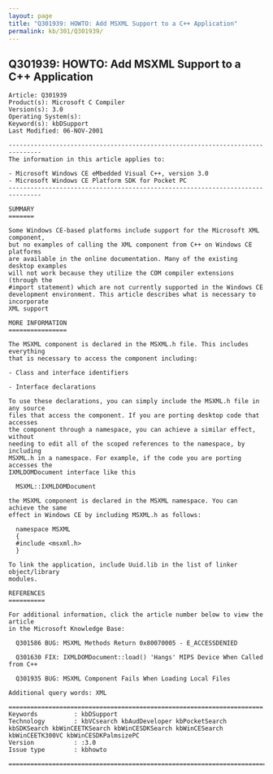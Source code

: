 ```yaml
---
layout: page
title: "Q301939: HOWTO: Add MSXML Support to a C++ Application"
permalink: kb/301/Q301939/
---
```


## Q301939: HOWTO: Add MSXML Support to a C++ Application

	Article: Q301939
	Product(s): Microsoft C Compiler
	Version(s): 3.0
	Operating System(s): 
	Keyword(s): kbDSupport
	Last Modified: 06-NOV-2001
	
	-------------------------------------------------------------------------------
	The information in this article applies to:
	
	- Microsoft Windows CE eMbedded Visual C++, version 3.0 
	- Microsoft Windows CE Platform SDK for Pocket PC 
	-------------------------------------------------------------------------------
	
	SUMMARY
	=======
	
	Some Windows CE-based platforms include support for the Microsoft XML component,
	but no examples of calling the XML component from C++ on Windows CE platforms
	are available in the online documentation. Many of the existing desktop examples
	will not work because they utilize the COM compiler extensions (through the
	#import statement) which are not currently supported in the Windows CE
	development environment. This article describes what is necessary to incorporate
	XML support
	
	MORE INFORMATION
	================
	
	The MSXML component is declared in the MSXML.h file. This includes everything
	that is necessary to access the component including:
	
	- Class and interface identifiers
	
	- Interface declarations
	
	To use these declarations, you can simply include the MSXML.h file in any source
	files that access the component. If you are porting desktop code that accesses
	the component through a namespace, you can achieve a similar effect, without
	needing to edit all of the scoped references to the namespace, by including
	MSXML.h in a namespace. For example, if the code you are porting accesses the
	IXMLDOMDocument interface like this
	
	  MSXML::IXMLDOMDocument
	
	the MSXML component is declared in the MSXML namespace. You can achieve the same
	effect in Windows CE by including MSXML.h as follows:
	
	  namespace MSXML
	  {
	  #include <msxml.h>
	  }
	
	To link the application, include Uuid.lib in the list of linker object/library
	modules.
	
	REFERENCES
	==========
	
	For additional information, click the article number below to view the article
	in the Microsoft Knowledge Base:
	
	  Q301586 BUG: MSXML Methods Return 0x80070005 - E_ACCESSDENIED
	
	  Q301630 FIX: IXMLDOMDocument::load() 'Hangs' MIPS Device When Called from C++
	
	  Q301935 BUG: MSXML Component Fails When Loading Local Files
	
	Additional query words: XML
	
	======================================================================
	Keywords          : kbDSupport 
	Technology        : kbVCsearch kbAudDeveloper kbPocketSearch kbSDKSearch kbWinCEETKSearch kbWinCESDKSearch kbWinCESearch kbWinCEETK300VC kbWinCESDKPalmsizePC
	Version           : :3.0
	Issue type        : kbhowto
	
	=============================================================================
	
